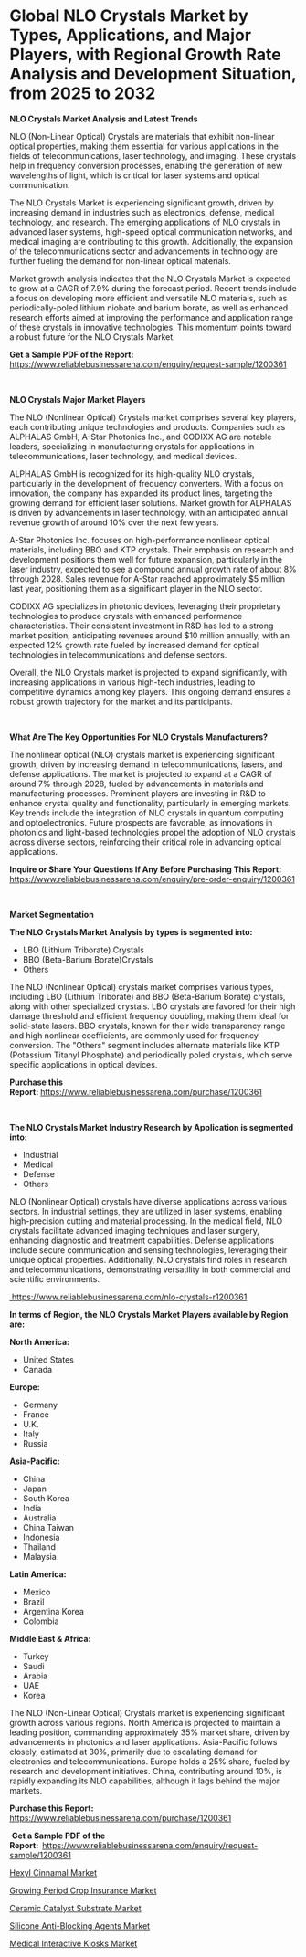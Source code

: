 <p><h1>Global NLO Crystals Market by Types, Applications, and Major Players, with Regional Growth Rate Analysis and Development Situation, from 2025 to 2032</h1></p><p><strong>NLO Crystals Market Analysis and Latest Trends</strong></p>
<p><p>NLO (Non-Linear Optical) Crystals are materials that exhibit non-linear optical properties, making them essential for various applications in the fields of telecommunications, laser technology, and imaging. These crystals help in frequency conversion processes, enabling the generation of new wavelengths of light, which is critical for laser systems and optical communication.</p><p>The NLO Crystals Market is experiencing significant growth, driven by increasing demand in industries such as electronics, defense, medical technology, and research. The emerging applications of NLO crystals in advanced laser systems, high-speed optical communication networks, and medical imaging are contributing to this growth. Additionally, the expansion of the telecommunications sector and advancements in technology are further fueling the demand for non-linear optical materials.</p><p>Market growth analysis indicates that the NLO Crystals Market is expected to grow at a CAGR of 7.9% during the forecast period. Recent trends include a focus on developing more efficient and versatile NLO materials, such as periodically-poled lithium niobate and barium borate, as well as enhanced research efforts aimed at improving the performance and application range of these crystals in innovative technologies. This momentum points toward a robust future for the NLO Crystals Market.</p></p>
<p><strong>Get a Sample PDF of the Report:&nbsp;</strong> <a href="https://www.reliablebusinessarena.com/enquiry/request-sample/1200361?utm_campaign=2106&utm_medium=2&utm_source=Github&utm_content=ia&utm_term=30012025&utm_id=nlo-crystals">https://www.reliablebusinessarena.com/enquiry/request-sample/1200361</a></p>
<p>&nbsp;</p>
<p><strong>NLO Crystals Major Market Players</strong></p>
<p><p>The NLO (Nonlinear Optical) Crystals market comprises several key players, each contributing unique technologies and products. Companies such as ALPHALAS GmbH, A-Star Photonics Inc., and CODIXX AG are notable leaders, specializing in manufacturing crystals for applications in telecommunications, laser technology, and medical devices.</p><p>ALPHALAS GmbH is recognized for its high-quality NLO crystals, particularly in the development of frequency converters. With a focus on innovation, the company has expanded its product lines, targeting the growing demand for efficient laser solutions. Market growth for ALPHALAS is driven by advancements in laser technology, with an anticipated annual revenue growth of around 10% over the next few years.</p><p>A-Star Photonics Inc. focuses on high-performance nonlinear optical materials, including BBO and KTP crystals. Their emphasis on research and development positions them well for future expansion, particularly in the laser industry, expected to see a compound annual growth rate of about 8% through 2028. Sales revenue for A-Star reached approximately $5 million last year, positioning them as a significant player in the NLO sector.</p><p>CODIXX AG specializes in photonic devices, leveraging their proprietary technologies to produce crystals with enhanced performance characteristics. Their consistent investment in R&D has led to a strong market position, anticipating revenues around $10 million annually, with an expected 12% growth rate fueled by increased demand for optical technologies in telecommunications and defense sectors.</p><p>Overall, the NLO Crystals market is projected to expand significantly, with increasing applications in various high-tech industries, leading to competitive dynamics among key players. This ongoing demand ensures a robust growth trajectory for the market and its participants.</p></p>
<p>&nbsp;</p>
<p><strong>What Are The Key Opportunities For NLO Crystals Manufacturers?</strong></p>
<p><p>The nonlinear optical (NLO) crystals market is experiencing significant growth, driven by increasing demand in telecommunications, lasers, and defense applications. The market is projected to expand at a CAGR of around 7% through 2028, fueled by advancements in materials and manufacturing processes. Prominent players are investing in R&D to enhance crystal quality and functionality, particularly in emerging markets. Key trends include the integration of NLO crystals in quantum computing and optoelectronics. Future prospects are favorable, as innovations in photonics and light-based technologies propel the adoption of NLO crystals across diverse sectors, reinforcing their critical role in advancing optical applications.</p></p>
<p><strong>Inquire or Share Your Questions If Any Before Purchasing This Report:</strong> <a href="https://www.reliablebusinessarena.com/enquiry/pre-order-enquiry/1200361?utm_campaign=2106&utm_medium=2&utm_source=Github&utm_content=ia&utm_term=30012025&utm_id=nlo-crystals">https://www.reliablebusinessarena.com/enquiry/pre-order-enquiry/1200361</a></p>
<p>&nbsp;</p>
<p><strong>Market Segmentation</strong></p>
<p><strong>The NLO Crystals Market Analysis by types is segmented into:</strong></p>
<p><ul><li>LBO (Lithium Triborate) Crystals</li><li>BBO (Beta-Barium Borate)Crystals</li><li>Others</li></ul></p>
<p><p>The NLO (Nonlinear Optical) crystals market comprises various types, including LBO (Lithium Triborate) and BBO (Beta-Barium Borate) crystals, along with other specialized crystals. LBO crystals are favored for their high damage threshold and efficient frequency doubling, making them ideal for solid-state lasers. BBO crystals, known for their wide transparency range and high nonlinear coefficients, are commonly used for frequency conversion. The "Others" segment includes alternate materials like KTP (Potassium Titanyl Phosphate) and periodically poled crystals, which serve specific applications in optical devices.</p></p>
<p><strong>Purchase this Report:&nbsp;</strong><a href="https://www.reliablebusinessarena.com/purchase/1200361?utm_campaign=2106&utm_medium=2&utm_source=Github&utm_content=ia&utm_term=30012025&utm_id=nlo-crystals">https://www.reliablebusinessarena.com/purchase/1200361</a></p>
<p>&nbsp;</p>
<p><strong>The NLO Crystals Market Industry Research by Application is segmented into:</strong></p>
<p><ul><li>Industrial</li><li>Medical</li><li>Defense</li><li>Others</li></ul></p>
<p><p>NLO (Nonlinear Optical) crystals have diverse applications across various sectors. In industrial settings, they are utilized in laser systems, enabling high-precision cutting and material processing. In the medical field, NLO crystals facilitate advanced imaging techniques and laser surgery, enhancing diagnostic and treatment capabilities. Defense applications include secure communication and sensing technologies, leveraging their unique optical properties. Additionally, NLO crystals find roles in research and telecommunications, demonstrating versatility in both commercial and scientific environments.</p></p>
<p><a href="https://www.reliablebusinessarena.com/nlo-crystals-r1200361?utm_campaign=2106&utm_medium=2&utm_source=Github&utm_content=ia&utm_term=30012025&utm_id=nlo-crystals">&nbsp;https://www.reliablebusinessarena.com/nlo-crystals-r1200361</a></p>
<p><strong>In terms of Region, the NLO Crystals Market Players available by Region are:</strong></p>
<p>
    <p> <strong> North America: </strong>
        <ul>
            <li>United States</li>
            <li>Canada</li>
        </ul>
        </p> 
    <p> <strong> Europe: </strong>
        <ul>
            <li>Germany</li>
            <li>France</li>
            <li>U.K.</li>
            <li>Italy</li>
            <li>Russia</li>
        </ul>
        </p> 
    <p> <strong> Asia-Pacific: </strong>
        <ul>
            <li>China</li>
            <li>Japan</li>
            <li>South Korea</li>
            <li>India</li>
            <li>Australia</li>
            <li>China Taiwan</li>
            <li>Indonesia</li>
            <li>Thailand</li>
            <li>Malaysia</li>
        </ul>
        </p> 
    <p> <strong> Latin America: </strong>
        <ul>
            <li>Mexico</li>
            <li>Brazil</li>
            <li>Argentina Korea</li>
            <li>Colombia</li>
        </ul>
        </p> 
    <p> <strong> Middle East & Africa: </strong>
        <ul>
            <li>Turkey</li>
            <li>Saudi</li>
            <li>Arabia</li>
            <li>UAE</li>
            <li>Korea</li>
        </ul>
    </p>
    </p>
<p><p>The NLO (Non-Linear Optical) Crystals market is experiencing significant growth across various regions. North America is projected to maintain a leading position, commanding approximately 35% market share, driven by advancements in photonics and laser applications. Asia-Pacific follows closely, estimated at 30%, primarily due to escalating demand for electronics and telecommunications. Europe holds a 25% share, fueled by research and development initiatives. China, contributing around 10%, is rapidly expanding its NLO capabilities, although it lags behind the major markets.</p></p>
<p><strong>Purchase this Report: </strong><a href="https://www.reliablebusinessarena.com/purchase/1200361?utm_campaign=2106&utm_medium=2&utm_source=Github&utm_content=ia&utm_term=30012025&utm_id=nlo-crystals">https://www.reliablebusinessarena.com/purchase/1200361</a></p>
<p>&nbsp;<strong>Get a Sample PDF of the Report:&nbsp;&nbsp;</strong><a href="https://www.reliablebusinessarena.com/enquiry/request-sample/1200361?utm_campaign=2106&utm_medium=2&utm_source=Github&utm_content=ia&utm_term=30012025&utm_id=nlo-crystals">https://www.reliablebusinessarena.com/enquiry/request-sample/1200361</a></p>
<p><strong></strong></p>
<p><p><a href="https://github.com/JubayerMia832/Market-Research-Report-List-1/blob/main/hexyl-cinnamal-market.md?utm_campaign=2106&utm_medium=2&utm_source=Github&utm_content=ia&utm_term=30012025&utm_id=nlo-crystals">Hexyl Cinnamal Market</a></p><p><a href="https://www.linkedin.com/pulse/deep-dive-growing-period-crop-insurance-market-itstrends-qfzkf?utm_campaign=2106&utm_medium=2&utm_source=Github&utm_content=ia&utm_term=30012025&utm_id=nlo-crystals">Growing Period Crop Insurance Market</a></p><p><a href="https://github.com/millionkaryn68/Market-Research-Report-List-1/blob/main/ceramic-catalyst-substrate-market.md?utm_campaign=2106&utm_medium=2&utm_source=Github&utm_content=ia&utm_term=30012025&utm_id=nlo-crystals">Ceramic Catalyst Substrate Market</a></p><p><a href="https://www.linkedin.com/pulse/projected-revenue-silicone-anti-blocking-agents-market-xea9f?utm_campaign=2106&utm_medium=2&utm_source=Github&utm_content=ia&utm_term=30012025&utm_id=nlo-crystals">Silicone Anti-Blocking Agents Market</a></p><p><a href="https://www.linkedin.com/pulse/forecasting-medical-interactive-kiosks-market-growth-92-8mgjc?utm_campaign=2106&utm_medium=2&utm_source=Github&utm_content=ia&utm_term=30012025&utm_id=nlo-crystals">Medical Interactive Kiosks Market</a></p></p>